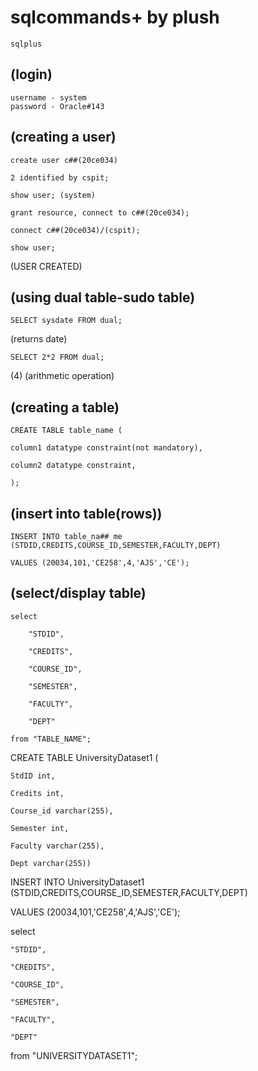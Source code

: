 # sqlcommands+ by plush

    sqlplus

## (login)

    username - system
    password - Oracle#143

## (creating a user)

    create user c##(20ce034)

    2 identified by cspit;

    show user; (system)

    grant resource, connect to c##(20ce034);

    connect c##(20ce034)/(cspit);

    show user;            
   (USER CREATED)


## (using dual table-sudo table)

    SELECT sysdate FROM dual;

(returns date)

    SELECT 2*2 FROM dual;

(4) (arithmetic operation)

## (creating a table)

    CREATE TABLE table_name ( 

    column1 datatype constraint(not mandatory),
    
    column2 datatype constraint,
    
    );

## (insert into table(rows))

    INSERT INTO table_na## me (STDID,CREDITS,COURSE_ID,SEMESTER,FACULTY,DEPT)

    VALUES (20034,101,'CE258',4,'AJS','CE');

## (select/display table)


    select 

        "STDID",

        "CREDITS",

        "COURSE_ID",

        "SEMESTER",

        "FACULTY",

        "DEPT"

    from "TABLE_NAME";


CREATE TABLE UniversityDataset1 ( 

    StdID int, 
    
    Credits int, 
    
    Course_id varchar(255), 
    
    Semester int,
    
    Faculty varchar(255),
    
    Dept varchar(255))
    

INSERT INTO UniversityDataset1 (STDID,CREDITS,COURSE_ID,SEMESTER,FACULTY,DEPT)

VALUES (20034,101,'CE258',4,'AJS','CE');

select 

    "STDID",
    
    "CREDITS",
    
    "COURSE_ID",
    
    "SEMESTER",
    
    "FACULTY",
    
    "DEPT"
    
from "UNIVERSITYDATASET1";
